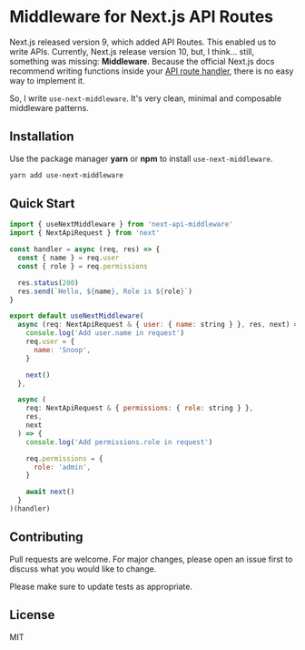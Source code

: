 # Middleware for Next.js API Routes

Next.js released version 9, which added API Routes. This enabled us to write APIs. Currently, Next.js release version 10, but, I think... still, something was missing: **Middleware**. Because the official Next.js docs recommend writing functions inside your [API route handler](https://nextjs.org/docs/api-routes/api-middlewares), there is no easy way to implement it.

So, I write `use-next-middleware`. It's very clean, minimal and composable middleware patterns.

## Installation

Use the package manager **yarn** or **npm** to install `use-next-middleware`.

```bash
yarn add use-next-middleware
```

## Quick Start

```js
import { useNextMiddleware } from 'next-api-middleware'
import { NextApiRequest } from 'next'

const handler = async (req, res) => {
  const { name } = req.user
  const { role } = req.permissions

  res.status(200)
  res.send(`Hello, ${name}, Role is ${role}`)
}

export default useNextMiddleware(
  async (req: NextApiRequest & { user: { name: string } }, res, next) => {
    console.log('Add user.name in request')
    req.user = {
      name: 'Snoop',
    }

    next()
  },

  async (
    req: NextApiRequest & { permissions: { role: string } },
    res,
    next
  ) => {
    console.log('Add permissions.role in request')

    req.permissions = {
      role: 'admin',
    }

    await next()
  }
)(handler)
```

## Contributing

Pull requests are welcome. For major changes, please open an issue first to discuss what you would like to change.

Please make sure to update tests as appropriate.

## License

MIT
